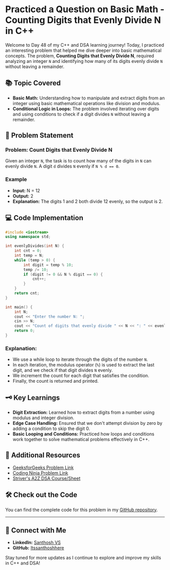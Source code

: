 # Practiced a Question on Basic Math - Counting Digits that Evenly Divide N in C++

Welcome to Day 48 of my C++ and DSA learning journey! Today, I practiced an interesting problem that helped me dive deeper into basic mathematical concepts. The problem, **Counting Digits that Evenly Divide N**, required analyzing an integer `N` and identifying how many of its digits evenly divide `N` without leaving a remainder.

## 📚 Topic Covered
- **Basic Math:** Understanding how to manipulate and extract digits from an integer using basic mathematical operations like division and modulus.
- **Conditional Logic in Loops:** The problem involved iterating over digits and using conditions to check if a digit divides `N` without leaving a remainder.

## 📝 Problem Statement
### Problem: Count Digits that Evenly Divide N

Given an integer `N`, the task is to count how many of the digits in `N` can evenly divide `N`. A digit `d` divides `N` evenly if `N % d == 0`. 

### Example
- **Input:** N = 12
- **Output:** 2
- **Explanation:** The digits 1 and 2 both divide 12 evenly, so the output is 2.

## 💻 Code Implementation
```cpp
#include <iostream>
using namespace std;

int evenlyDivides(int N) {
    int cnt = 0;
    int temp = N;
    while (temp > 0) {
        int digit = temp % 10;
        temp /= 10;
        if (digit != 0 && N % digit == 0) {
            cnt++;
        }
    }
    return cnt;
}

int main() {
    int N;
    cout << "Enter the number N: ";
    cin >> N;
    cout << "Count of digits that evenly divide " << N << ": " << evenlyDivides(N) << endl;
    return 0;
}
```

### Explanation:
- We use a while loop to iterate through the digits of the number `N`.
- In each iteration, the modulus operator (`%`) is used to extract the last digit, and we check if that digit divides `N` evenly.
- We increment the count for each digit that satisfies the condition.
- Finally, the count is returned and printed.

## 🗝️ Key Learnings
- **Digit Extraction:** Learned how to extract digits from a number using modulus and integer division.
- **Edge Case Handling:** Ensured that we don't attempt division by zero by adding a condition to skip the digit 0.
- **Basic Looping and Conditions:** Practiced how loops and conditions work together to solve mathematical problems effectively in C++.

## 🔗 Additional Resources
- [GeeksforGeeks Problem Link](https://www.geeksforgeeks.org/problems/count-digits5716/1)
- [Coding Ninja Problem Link](https://www.naukri.com/code360/problems/number-of-digits_4538242?interviewProblemRedirection=true&search=number%20of%20digit&leftPanelTabValue=PROBLEM)
- [Striver's A2Z DSA Course/Sheet](https://takeuforward.org/strivers-a2z-dsa-course/strivers-a2z-dsa-course-sheet-2)

## 🛠️ Check out the Code
You can find the complete code for this problem in my [GitHub repository](https://github.com/Itssanthoshhere/Data-Structures-and-Algorithms/tree/main/C%2B%2B%20with%20DSA-learning-journey/Day48%20-%20Baisc%20Maths%20-%20Count%20Digits).

---

## 🔗 Connect with Me
- **LinkedIn:** [Santhosh VS](https://www.linkedin.com/in/thesanthoshvs/)
- **GitHub:** [Itssanthoshhere](https://github.com/Itssanthoshhere)

Stay tuned for more updates as I continue to explore and improve my skills in C++ and DSA!
